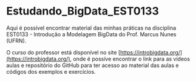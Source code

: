 # Estudando_BigData_EST0133

Aqui é possível encontrar material das minhas práticas na disciplina EST0133 - Introdução a Modelagem BigData do Prof. Marcus Nunes (UFRN).

O curso do professor está disponível no site [https://introbigdata.org/](https://introbigdata.org/), onde é possíve encontrar o link para as vídeos aulas e repositório do GitHub para ter acesso ao material das aulas e códigos dos exemplos e exercícios. 
